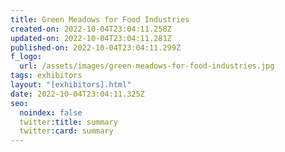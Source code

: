 ```yaml
---
title: Green Meadows for Food Industries
created-on: 2022-10-04T23:04:11.258Z
updated-on: 2022-10-04T23:04:11.281Z
published-on: 2022-10-04T23:04:11.299Z
f_logo:
  url: /assets/images/green-meadows-for-food-industries.jpg
tags: exhibitors
layout: "[exhibitors].html"
date: 2022-10-04T23:04:11.325Z
seo:
  noindex: false
  twitter:title: summary
  twitter:card: summary
---
```

